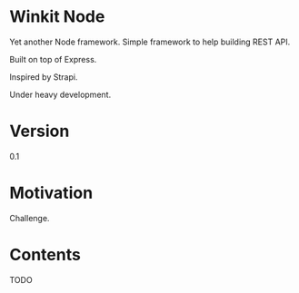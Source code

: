 # Winkit Node

Yet another Node framework. Simple framework to help building REST API.

Built on top of Express.

Inspired by Strapi.

Under heavy development. 

# Version

0.1


# Motivation


Challenge.


# Contents

TODO
